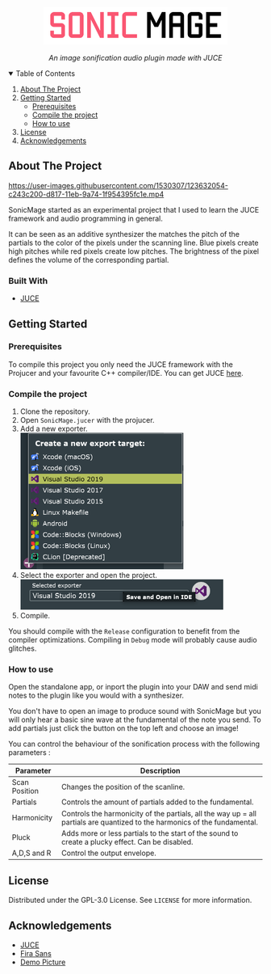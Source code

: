 <!-- PROJECT LOGO -->
<br />
<p align="center">
  <a href="https://github.com/othneildrew/Best-README-Template">
    <img src="images/logo.png" alt="Logo" height=75>
  </a>
  <p align="center">
    <i>An image sonification audio plugin made with JUCE</i>
  </p>



<!-- TABLE OF CONTENTS -->
<details open="open">
  <summary>Table of Contents</summary>
  <ol>
    <li>
      <a href="#about-the-project">About The Project</a>
    </li>
    <li>
      <a href="#getting-started">Getting Started</a>
      <ul>
        <li><a href="#prerequisites">Prerequisites</a></li>
        <li><a href="#compile-the-project">Compile the project</a></li>
        <li><a href="#how-to-use">How to use</a></li>
      </ul>
    </li>
    <li><a href="#license">License</a></li>
    <li><a href="#acknowledgements">Acknowledgements</a></li>
  </ol>
</details>



<!-- ABOUT THE PROJECT -->
## About The Project

https://user-images.githubusercontent.com/1530307/123632054-c243c200-d817-11eb-9a74-1f954395fc1e.mp4

SonicMage started as an experimental project that I used to learn the JUCE framework and audio programming in general.

It can be seen as an additive synthesizer the matches the pitch of the partials to the color of the pixels under the scanning line. Blue pixels create high pitches while red pixels create low pitches. The brightness of the pixel defines the volume of the corresponding partial.

### Built With
* [JUCE](https://juce.com/)


## Getting Started
### Prerequisites

To compile this project you only need the JUCE framework with the Projucer and your favourite C++ compiler/IDE.
You can get JUCE [here](https://juce.com/get-juce). 

### Compile the project

1. Clone the repository.
2. Open `SonicMage.jucer` with the projucer.
3. Add a new exporter.  
   <img src="images/exporter-add.png" alt="exporter-add">
4. Select the exporter and open the project.  
   <img src="images/exporter.png" alt="exporter">
5. Compile.

You should compile with the `Release` configuration to benefit from the compiler optimizations. Compiling in `Debug` mode will probably cause audio glitches.

### How to use
Open the standalone app, or inport the plugin into your DAW and send midi notes to the plugin like you would with a synthesizer.

You don't have to open an image to produce sound with SonicMage but you will only hear a basic sine wave at the fundamental of the note you send.
To add partials just click the button on the top left and choose an image!

You can control the behaviour of the sonification process with the following parameters :

| Parameter           | Description                                                                                                                   |
|---------------------|-------------------------------------------------------------------------------------------------------------------------------|
| Scan Position       | Changes the position of the scanline.                                                                                         |
| Partials            | Controls the amount of partials added to the fundamental.                                                                     |
| Harmonicity         | Controls the harmonicity of the partials, all the way up = all partials are quantized to the harmonics of the fundamental.    |
| Pluck               | Adds more or less partials to the start of the sound to create a plucky effect. Can be disabled.                              |
| A,D,S and R         | Control the output envelope.                                                                                                |

## License
Distributed under the GPL-3.0 License. See `LICENSE` for more information.

## Acknowledgements
* [JUCE](https://juce.com)
* [Fira Sans](https://github.com/bBoxType/FiraSans)
* [Demo Picture](https://www.pexels.com/photo/gray-and-black-galaxy-wallpaper-2150/)

